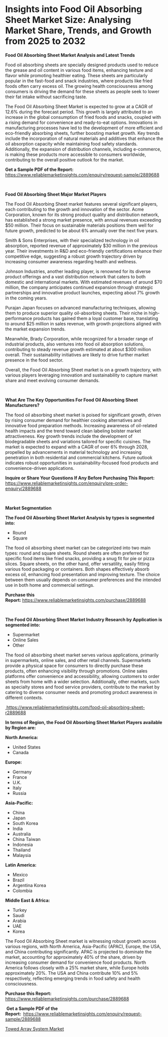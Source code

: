 <p><h1>Insights into Food Oil Absorbing Sheet Market Size: Analysing Market Share, Trends, and Growth from 2025 to 2032</h1></p><p><strong>Food Oil Absorbing Sheet Market Analysis and Latest Trends</strong></p>
<p><p>Food oil absorbing sheets are specially designed products used to reduce the grease and oil content in various food items, enhancing texture and flavor while promoting healthier eating. These sheets are particularly popular in the fast-food and snack industries, where products like fried foods often carry excess oil. The growing health consciousness among consumers is driving the demand for these sheets as people seek to lower their fat intake without sacrificing taste.</p><p>The Food Oil Absorbing Sheet Market is expected to grow at a CAGR of 12.6% during the forecast period. This growth is largely attributed to an increase in the global consumption of fried foods and snacks, coupled with a rising demand for convenience and ready-to-eat options. Innovations in manufacturing processes have led to the development of more efficient and eco-friendly absorbing sheets, further boosting market growth. Key trends include the incorporation of natural materials and additives that enhance the oil absorption capacity while maintaining food safety standards. Additionally, the expansion of distribution channels, including e-commerce, is making these products more accessible to consumers worldwide, contributing to the overall positive outlook for the market.</p></p>
<p><strong>Get a Sample PDF of the Report:&nbsp;</strong> <a href="https://www.reliablemarketinsights.com/enquiry/request-sample/2889688?utm_campaign=2667&utm_medium=2&utm_source=Github&utm_content=ia&utm_term=14032025&utm_id=food-oil-absorbing-sheet">https://www.reliablemarketinsights.com/enquiry/request-sample/2889688</a></p>
<p>&nbsp;</p>
<p><strong>Food Oil Absorbing Sheet Major Market Players</strong></p>
<p><p>The Food Oil Absorbing Sheet market features several significant players, each contributing to the growth and innovation of the sector. Acme Corporation, known for its strong product quality and distribution network, has established a strong market presence, with annual revenues exceeding $50 million. Their focus on sustainable materials positions them well for future growth, predicted to be about 6% annually over the next five years.</p><p>Smith & Sons Enterprises, with their specialized technology in oil absorption, reported revenue of approximately $30 million in the previous year. Their investments in R&D and eco-friendly certifications enhance their competitive edge, suggesting a robust growth trajectory driven by increasing consumer awareness regarding health and wellness.</p><p>Johnson Industries, another leading player, is renowned for its diverse product offerings and a vast distribution network that caters to both domestic and international markets. With estimated revenues of around $70 million, the company anticipates continued expansion through strategic partnerships and innovative product launches, expecting about 7% growth in the coming years.</p><p>Purajan Japan focuses on advanced manufacturing techniques, allowing them to produce superior quality oil-absorbing sheets. Their niche in high-performance products has gained them a loyal customer base, translating to around $25 million in sales revenue, with growth projections aligned with the market expansion trends.</p><p>Meanwhile, Brady Corporation, while recognized for a broader range of industrial products, also ventures into food oil absorption solutions, contributing to steady revenue growth estimated at about $300 million overall. Their sustainability initiatives are likely to drive further market presence in the food sector.</p><p>Overall, the Food Oil Absorbing Sheet market is on a growth trajectory, with various players leveraging innovation and sustainability to capture market share and meet evolving consumer demands.</p></p>
<p>&nbsp;</p>
<p><strong>What Are The Key Opportunities For Food Oil Absorbing Sheet Manufacturers?</strong></p>
<p><p>The food oil absorbing sheet market is poised for significant growth, driven by rising consumer demand for healthier cooking alternatives and innovative food preparation methods. Increasing awareness of oil-related health impacts and the trend toward clean labeling bolster market attractiveness. Key growth trends include the development of biodegradable sheets and variations tailored for specific cuisines. The market is expected to expand with a CAGR of over 6% through 2028, propelled by advancements in material technology and increasing penetration in both residential and commercial kitchens. Future outlook indicates robust opportunities in sustainability-focused food products and convenience-driven applications.</p></p>
<p><strong>Inquire or Share Your Questions If Any Before Purchasing This Report:</strong> <a href="https://www.reliablemarketinsights.com/enquiry/pre-order-enquiry/2889688?utm_campaign=2667&utm_medium=2&utm_source=Github&utm_content=ia&utm_term=14032025&utm_id=food-oil-absorbing-sheet">https://www.reliablemarketinsights.com/enquiry/pre-order-enquiry/2889688</a></p>
<p>&nbsp;</p>
<p><strong>Market Segmentation</strong></p>
<p><strong>The Food Oil Absorbing Sheet Market Analysis by types is segmented into:</strong></p>
<p><ul><li>Round</li><li>Square</li></ul></p>
<p><p>The food oil absorbing sheet market can be categorized into two main types: round and square sheets. Round sheets are often preferred for specific food items like fried snacks, providing a snug fit for pie or pizza slices. Square sheets, on the other hand, offer versatility, easily fitting various food packaging or containers. Both shapes effectively absorb excess oil, enhancing food presentation and improving texture. The choice between them usually depends on consumer preferences and the intended use in both home and commercial settings.</p></p>
<p><strong>Purchase this Report:&nbsp;</strong><a href="https://www.reliablemarketinsights.com/purchase/2889688?utm_campaign=2667&utm_medium=2&utm_source=Github&utm_content=ia&utm_term=14032025&utm_id=food-oil-absorbing-sheet">https://www.reliablemarketinsights.com/purchase/2889688</a></p>
<p>&nbsp;</p>
<p><strong>The Food Oil Absorbing Sheet Market Industry Research by Application is segmented into:</strong></p>
<p><ul><li>Supermarket</li><li>Online Sales</li><li>Other</li></ul></p>
<p><p>The food oil absorbing sheet market serves various applications, primarily in supermarkets, online sales, and other retail channels. Supermarkets provide a physical space for consumers to directly purchase these products, often enhancing visibility through promotions. Online sales platforms offer convenience and accessibility, allowing customers to order sheets from home with a wider selection. Additionally, other markets, such as specialty stores and food service providers, contribute to the market by catering to diverse consumer needs and promoting product awareness in different contexts.</p></p>
<p><a href="https://www.reliablemarketinsights.com/food-oil-absorbing-sheet-r2889688?utm_campaign=2667&utm_medium=2&utm_source=Github&utm_content=ia&utm_term=14032025&utm_id=food-oil-absorbing-sheet">&nbsp;https://www.reliablemarketinsights.com/food-oil-absorbing-sheet-r2889688</a></p>
<p><strong>In terms of Region, the Food Oil Absorbing Sheet Market Players available by Region are:</strong></p>
<p>
    <p> <strong> North America: </strong>
        <ul>
            <li>United States</li>
            <li>Canada</li>
        </ul>
        </p> 
    <p> <strong> Europe: </strong>
        <ul>
            <li>Germany</li>
            <li>France</li>
            <li>U.K.</li>
            <li>Italy</li>
            <li>Russia</li>
        </ul>
        </p> 
    <p> <strong> Asia-Pacific: </strong>
        <ul>
            <li>China</li>
            <li>Japan</li>
            <li>South Korea</li>
            <li>India</li>
            <li>Australia</li>
            <li>China Taiwan</li>
            <li>Indonesia</li>
            <li>Thailand</li>
            <li>Malaysia</li>
        </ul>
        </p> 
    <p> <strong> Latin America: </strong>
        <ul>
            <li>Mexico</li>
            <li>Brazil</li>
            <li>Argentina Korea</li>
            <li>Colombia</li>
        </ul>
        </p> 
    <p> <strong> Middle East & Africa: </strong>
        <ul>
            <li>Turkey</li>
            <li>Saudi</li>
            <li>Arabia</li>
            <li>UAE</li>
            <li>Korea</li>
        </ul>
    </p>
    </p>
<p><p>The Food Oil Absorbing Sheet market is witnessing robust growth across various regions, with North America, Asia-Pacific (APAC), Europe, the USA, and China contributing significantly. APAC is projected to dominate the market, accounting for approximately 40% of the share, driven by increasing consumer demand for convenience food products. North America follows closely with a 25% market share, while Europe holds approximately 20%. The USA and China contribute 10% and 5% respectively, reflecting emerging trends in food safety and health consciousness.</p></p>
<p><strong>Purchase this Report: </strong><a href="https://www.reliablemarketinsights.com/purchase/2889688?utm_campaign=2667&utm_medium=2&utm_source=Github&utm_content=ia&utm_term=14032025&utm_id=food-oil-absorbing-sheet">https://www.reliablemarketinsights.com/purchase/2889688</a></p>
<p>&nbsp;<strong>Get a Sample PDF of the Report:&nbsp;&nbsp;</strong><a href="https://www.reliablemarketinsights.com/enquiry/request-sample/2889688?utm_campaign=2667&utm_medium=2&utm_source=Github&utm_content=ia&utm_term=14032025&utm_id=food-oil-absorbing-sheet">https://www.reliablemarketinsights.com/enquiry/request-sample/2889688</a></p>
<p><strong></strong></p>
<p><p><a href="https://github.com/shirleenfraker87/Market-Research-Report-List-1/blob/main/towed-array-system-market.md?utm_campaign=2667&utm_medium=2&utm_source=Github&utm_content=ia&utm_term=14032025&utm_id=food-oil-absorbing-sheet">Towed Array System Market</a></p></p>
